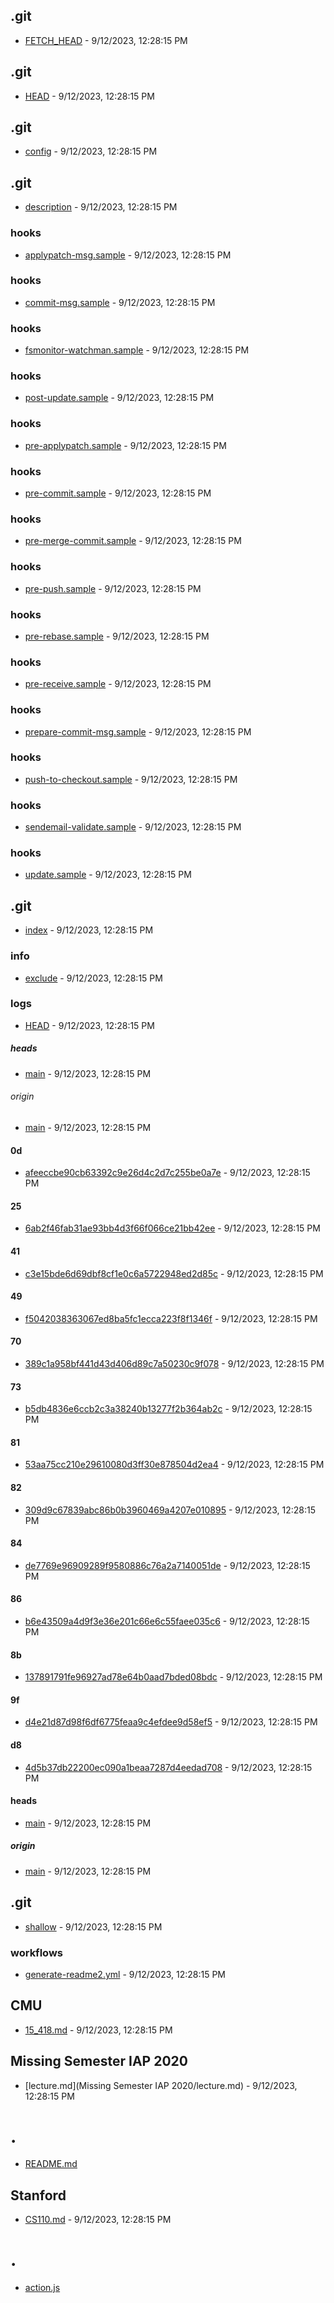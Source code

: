## .git
- [FETCH_HEAD](.git/FETCH_HEAD) - 9/12/2023, 12:28:15 PM
## .git
- [HEAD](.git/HEAD) - 9/12/2023, 12:28:15 PM
## .git
- [config](.git/config) - 9/12/2023, 12:28:15 PM
## .git
- [description](.git/description) - 9/12/2023, 12:28:15 PM
### hooks
- [applypatch-msg.sample](.git/hooks/applypatch-msg.sample) - 9/12/2023, 12:28:15 PM
### hooks
- [commit-msg.sample](.git/hooks/commit-msg.sample) - 9/12/2023, 12:28:15 PM
### hooks
- [fsmonitor-watchman.sample](.git/hooks/fsmonitor-watchman.sample) - 9/12/2023, 12:28:15 PM
### hooks
- [post-update.sample](.git/hooks/post-update.sample) - 9/12/2023, 12:28:15 PM
### hooks
- [pre-applypatch.sample](.git/hooks/pre-applypatch.sample) - 9/12/2023, 12:28:15 PM
### hooks
- [pre-commit.sample](.git/hooks/pre-commit.sample) - 9/12/2023, 12:28:15 PM
### hooks
- [pre-merge-commit.sample](.git/hooks/pre-merge-commit.sample) - 9/12/2023, 12:28:15 PM
### hooks
- [pre-push.sample](.git/hooks/pre-push.sample) - 9/12/2023, 12:28:15 PM
### hooks
- [pre-rebase.sample](.git/hooks/pre-rebase.sample) - 9/12/2023, 12:28:15 PM
### hooks
- [pre-receive.sample](.git/hooks/pre-receive.sample) - 9/12/2023, 12:28:15 PM
### hooks
- [prepare-commit-msg.sample](.git/hooks/prepare-commit-msg.sample) - 9/12/2023, 12:28:15 PM
### hooks
- [push-to-checkout.sample](.git/hooks/push-to-checkout.sample) - 9/12/2023, 12:28:15 PM
### hooks
- [sendemail-validate.sample](.git/hooks/sendemail-validate.sample) - 9/12/2023, 12:28:15 PM
### hooks
- [update.sample](.git/hooks/update.sample) - 9/12/2023, 12:28:15 PM
## .git
- [index](.git/index) - 9/12/2023, 12:28:15 PM
### info
- [exclude](.git/info/exclude) - 9/12/2023, 12:28:15 PM
### logs
- [HEAD](.git/logs/HEAD) - 9/12/2023, 12:28:15 PM
##### heads
- [main](.git/logs/refs/heads/main) - 9/12/2023, 12:28:15 PM
###### origin
- [main](.git/logs/refs/remotes/origin/main) - 9/12/2023, 12:28:15 PM
#### 0d
- [afeeccbe90cb63392c9e26d4c2d7c255be0a7e](.git/objects/0d/afeeccbe90cb63392c9e26d4c2d7c255be0a7e) - 9/12/2023, 12:28:15 PM
#### 25
- [6ab2f46fab31ae93bb4d3f66f066ce21bb42ee](.git/objects/25/6ab2f46fab31ae93bb4d3f66f066ce21bb42ee) - 9/12/2023, 12:28:15 PM
#### 41
- [c3e15bde6d69dbf8cf1e0c6a5722948ed2d85c](.git/objects/41/c3e15bde6d69dbf8cf1e0c6a5722948ed2d85c) - 9/12/2023, 12:28:15 PM
#### 49
- [f5042038363067ed8ba5fc1ecca223f8f1346f](.git/objects/49/f5042038363067ed8ba5fc1ecca223f8f1346f) - 9/12/2023, 12:28:15 PM
#### 70
- [389c1a958bf441d43d406d89c7a50230c9f078](.git/objects/70/389c1a958bf441d43d406d89c7a50230c9f078) - 9/12/2023, 12:28:15 PM
#### 73
- [b5db4836e6ccb2c3a38240b13277f2b364ab2c](.git/objects/73/b5db4836e6ccb2c3a38240b13277f2b364ab2c) - 9/12/2023, 12:28:15 PM
#### 81
- [53aa75cc210e29610080d3ff30e878504d2ea4](.git/objects/81/53aa75cc210e29610080d3ff30e878504d2ea4) - 9/12/2023, 12:28:15 PM
#### 82
- [309d9c67839abc86b0b3960469a4207e010895](.git/objects/82/309d9c67839abc86b0b3960469a4207e010895) - 9/12/2023, 12:28:15 PM
#### 84
- [de7769e96909289f9580886c76a2a7140051de](.git/objects/84/de7769e96909289f9580886c76a2a7140051de) - 9/12/2023, 12:28:15 PM
#### 86
- [b6e43509a4d9f3e36e201c66e6c55faee035c6](.git/objects/86/b6e43509a4d9f3e36e201c66e6c55faee035c6) - 9/12/2023, 12:28:15 PM
#### 8b
- [137891791fe96927ad78e64b0aad7bded08bdc](.git/objects/8b/137891791fe96927ad78e64b0aad7bded08bdc) - 9/12/2023, 12:28:15 PM
#### 9f
- [d4e21d87d98f6df6775feaa9c4efdee9d58ef5](.git/objects/9f/d4e21d87d98f6df6775feaa9c4efdee9d58ef5) - 9/12/2023, 12:28:15 PM
#### d8
- [4d5b37db22200ec090a1beaa7287d4eedad708](.git/objects/d8/4d5b37db22200ec090a1beaa7287d4eedad708) - 9/12/2023, 12:28:15 PM
#### heads
- [main](.git/refs/heads/main) - 9/12/2023, 12:28:15 PM
##### origin
- [main](.git/refs/remotes/origin/main) - 9/12/2023, 12:28:15 PM
## .git
- [shallow](.git/shallow) - 9/12/2023, 12:28:15 PM
### workflows
- [generate-readme2.yml](.github/workflows/generate-readme2.yml) - 9/12/2023, 12:28:15 PM
## CMU
- [15_418.md](CMU/15_418.md) - 9/12/2023, 12:28:15 PM
## Missing Semester IAP 2020
- [lecture.md](Missing Semester IAP 2020/lecture.md) - 9/12/2023, 12:28:15 PM
# .
- [README.md](README.md)
## Stanford
- [CS110.md](Stanford/CS110.md) - 9/12/2023, 12:28:15 PM
# .
- [action.js](action.js)
